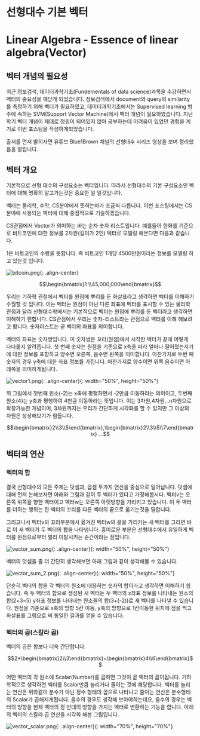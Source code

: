 <script type="text/javascript" src="https://cdn.mathjax.org/mathjax/latest/MathJax.js?config=TeX-AMS_HTML"></script>

# 선형대수 기본 벡터

# Linear Algebra - Essence of linear algebra(Vector)

## 벡터 개념의 필요성

최근 정보검색, 데이터과학기초(Fundementals of data science)과목을 수강하면서 벡터의 중요성을 깨닫게 되었습니다. 정보검색에서 document와 query의 similarity를 측정하기 위해 벡터가 필요하였고, 데이터과학기초에서는 Supervised learning 범주에 속하는 SVM(Support Vector Machine)에서 벡터 개념이 필요하였습니다. 지난학기 벡터 개념이 제대로 정립이 되어있지 않아 공부하는데 어려움이 있었던 경험을 계기로 이번 포스팅을 작성하게되었습니다.

출저를 먼저 밝히자면 유튜브 Blue1Brown 채널의 선형대수 시리즈 영상을 보며 정리했음을 알립니다.

## 벡터 개요

기본적으로 선형 대수의 구성요소는 벡터입니다. 따라서 선형대수의 기본 구성요소인 벡터에 대해 명확히 알고가는것은 중요한 일 일것입니다.

벡터는 물리학, 수학, CS분야에서 뜻하는바가 조금씩 다릅니다. 이번 포스팅에서는 CS분야에 사용되는 벡터에 대해 중점적으로 기술하겠습니다.

CS관점에서 Vector가 의미하는 바는 순차 숫자 리스트입니다. 예를들어 한화를 기준으로 비트코인에 대한 정보를 2차원(길이가 2인) 벡터로 모델링 해본다면 다음과 같습니다.

1은 비트코인의 수량을 뜻합니다. 즉 비트코인 1개당 4500만원이라는 정보를 모델링 하고 있는것 입니다.

![bitcoin.png](/assets/images/posts/2021-06-21/bitcoin.png){: .align-center}

$$\begin{bmatrix}1 \\45,000,000\end{bmatrix}$$

우리는 기하학 관점에서 벡터를 원점에 뿌리를 둔 화살표라고 생각하면 벡터를 이해하기 수월할 것 입니다. 이는 벡터는 원점이 아닌 다른 좌표에 벡터를 표시할 수 있는 물리학 관점과 달리 선형대수학에서는 기본적으로 벡터는 원점에 뿌리를 둔 벡터라고 생각하면 이해하기 편합니다. CS관점에서 우리는 숫자-리스트라는 관점으로 벡터를 이해 해보려고 합니다. 숫자리스트는 곧 벡터의 좌표를 의미합니다.

벡터의 좌표는 숫자쌍입니다. 이 숫자쌍은 꼬리(원점)에서 시작한 벡터가 끝에 어떻게 다다를지 알려줍니다. 첫 번째 숫자는 원점을 기준으로 x축을 따라 얼마나 떨어졌는지가에 대한 정보를 포함하고 양수면 오른쪽, 음수면 왼쪽을 의미합니다. 마찬가지로 두번 째 숫자의 경우 y축에 대한 좌표 정보를 가집니다. 마찬가지로 양수이면 위쪽 음수이면 아래쪽을 의미하게됩니다.

![vector1.png](/assets/images/posts/2021-06-21/vector1.png){: .align-center}{: width="50%", height="50%"}

위 그림에서 첫번째 원소(-2)는 x축에 평행하면서 -2만큼 이동하라는 의미이고, 두번째 원소(4)는 y축과 평행하여 4만큼 이동하라는 뜻입니다. 이는 3차원,4차원...n차원으로 확장가능한 개념이며, 3차원까지는 우리가 간단하게 시각화를 할 수 있지만 그 이상의 차원은 상상해보기가 힘듭니다.

$$\begin{bmatrix}2\\3\\5\end{bmatrix},\begin{bmatrix}2\\3\\5\\7\end{bmatrix} ...$$

## 벡터의 연산

### 벡터의 합

결국 선형대수의 모든 주제는 덧셈과, 곱셈 두가지 연산을 중심으로 일어납니다. 덧셈에 대해 먼저 논해보자면 아래와 그림과 같이 두 벡터가 있다고 가정해봅시다. 벡터v는 오른쪽 위쪽을 향한 벡터이고 벡터w는 오른쪽 아랫방향을 가리키고 있습니다. 이 두 벡터를 더하는 행위는 한 벡터의 꼬리를 다른 벡터의 끝으로 옮기는것을 말합니다.

그리고나서 벡터v의 꼬리부분에서 옮겨진 벡터w의 끝을 가리키는 새 벡터를 그리면 바로 이 새 벡터가 두 벡터의 합을 나타냅니다. 흥미로운 부분은 선형대수에서 유일하게 벡터를 원점으로부터 멀리 이탈시키는 순간이라는 점입니다.

$$ $$

![vector_sum.png](/assets/images/posts/2021-06-21/vector_sum.png){: .align-center}{: width="50%", height="50%"}

벡터의 덧셈을 좀 더 간단히 생각해보면 아래 그림과 같이 생각해볼 수 있습니다.

![vector_sum_2.png](/assets/images/posts/2021-06-21/vector_sum_2.png){: .align-center}{: width="50%", height="50%"}

단순히 벡터의 합을 각 벡터의 원소에 대응하는 숫자의 합이라고 생각하면 이해하기 쉽습니다. 즉 두 벡터의 합으로 생성된 새 벡터는 두 벡터의 x좌표 정보를 나타내는 원소의 합(2+3=5) y좌표 정보를 나타내는 원소들의 합(3+(-2))로 새 벡터를 나타낼 수 있습니다. 원점을 기준으로 x축의 방향 5칸 이동, y축의 방향으로 1칸이동한 위치에 점을 찍고 화살표를 그림으로 써 동일한 결과를 얻을 수 있습니다.

### 벡터의 곱(스칼라 곱)

벡터의 곱은 합보다 더욱 간단합니다.

$$2*\begin{bmatrix}2\\3\end{bmatrix}=\begin{bmatrix}4\\6\end{bmatrix}$$

어떤 벡터의 각 원소에 Scalar(Number)를 곱하면 그것이 곧 벡터의 곱이됩니다. 기하학적으로 생각하면 벡터를 Scalar만큼 늘리거나 줄이는 것에 해당합니다. 벡터를 늘리는 연산은 위와같이 분수가 아닌 정수 형태의 곱으로 나타나고 줄이는 연산은 분수형태의 Scalar가 곱해지게됩니다. 음수의 경우도 생각해 보아야하는데요, 음수의 경우는 벡터의 방향을 현재 벡터의 정 반대의 방향을 가지는 벡터로 변환하는 기능을 합니다. 아래의 벡터의 스칼라 곱 연산을 시각화 해본 그림입니다.

![vector_scalar.png](/assets/images/posts/2021-06-21/vector_scalar.png){: .align-center}{: width="70%", height="70%"}
